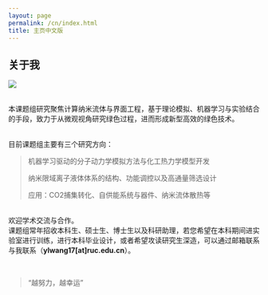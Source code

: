 ```yaml
---
layout: page
permalink: /cn/index.html
title: 主页中文版
---
```


## 关于我

<img src="https://ylwang17.github.io/images/wyls.jpg" class="floatpic">

<br>本课题组研究聚焦计算纳米流体与界面工程，基于理论模拟、机器学习与实验结合的手段，致力于从微观视角研究绿色过程，进而形成新型高效的绿色技术。

<br>目前课题组主要有三个研究方向：
<br>
> 机器学习驱动的分子动力学模拟方法与化工热力学模型开发
>
> 纳米限域离子液体体系的结构、功能调控以及高通量筛选设计
>
> 应用：CO2捕集转化、自供能系统与器件、纳米流体散热等
>
<br>欢迎学术交流与合作。
<br>课题组常年招收本科生、硕士生、博士生以及科研助理，若您希望在本科期间进实验室进行训练，进行本科毕业设计，或者希望攻读研究生深造，可以通过邮箱联系与我联系（**ylwang17[at]ruc.edu.cn**）。

<br>

> “越努力，越幸运”
